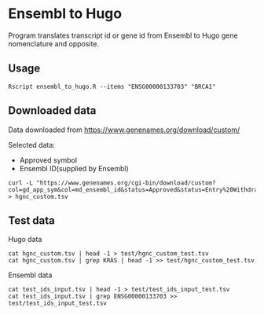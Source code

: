 # Ensembl to Hugo

Program translates transcript id or gene id from Ensembl to Hugo gene nomenclature and opposite.  

## Usage

``Rscript ensembl_to_hugo.R --items "ENSG00000133703" "BRCA1"``

## Downloaded data

Data downloaded from https://www.genenames.org/download/custom/

Selected data:

- Approved symbol	
- Ensembl ID(supplied by Ensembl)

```
curl -L "https://www.genenames.org/cgi-bin/download/custom?col=gd_app_sym&col=md_ensembl_id&status=Approved&status=Entry%20Withdrawn&hgnc_dbtag=on&order_by=gd_app_sym_sort&format=text&submit=submit" > hgnc_custom.tsv

```

## Test data

Hugo data

```
cat hgnc_custom.tsv | head -1 > test/hgnc_custom_test.tsv
cat hgnc_custom.tsv | grep KRAS | head -1 >> test/hgnc_custom_test.tsv

```

Ensembl data

```
cat test_ids_input.tsv | head -1 > test/test_ids_input_test.tsv
cat test_ids_input.tsv | grep ENSG00000133703 >> test/test_ids_input_test.tsv

```
